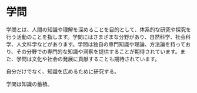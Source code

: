 # 学問

学問とは、人間の知識や理解を深めることを目的として、体系的な研究や探究を行う活動のことを指します。学問にはさまざまな分野があり、自然科学、社会科学、人文科学などがあります。学問は独自の専門知識や理論、方法論を持っており、その分野での専門的な知識や洞察を提供することが期待されています。また、学問は文化や社会の発展に貢献することも期待されています。

自分だけでなく、知識を広めるために研究する。

学問は知識の蓄積。
